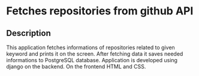 # Fetches repositories from github API

## Description
This application fetches informations of repositories related to given keyword and prints it on the screen. After fetching data it saves needed informations to PostgreSQL database.
Application is developed using django on the backend. On the frontend HTML and CSS.
